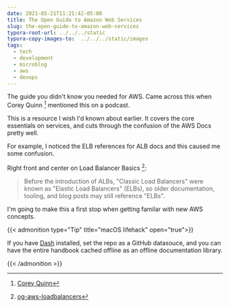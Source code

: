 ```yaml
---
date: 2021-05-21T11:21:42-05:00
title: The Open Guide to Amazon Web Services
slug: the-open-guide-to-amazon-web-services
typora-root-url: ../../../static
typora-copy-images-to:  ../../../static/images
tags:
  - tech
  - development
  - microblog
  - aws
  - devops
---
```


The guide you didn't know you needed for AWS.
Came across this when Corey Quinn [^QuinnyPig] mentioned this on a podcast.

This is a resource I wish I'd known about earlier. It covers the core essentials on services, and cuts through the confusion of the AWS Docs pretty well.

For example, I noticed the ELB references for ALB docs and this caused me some confusion.

Right front and center on Load Balancer Basics [^loadbalancers]:

> Before the introduction of ALBs, "Classic Load Balancers" were known as "Elastic Load Balancers" (ELBs), so older documentation, tooling, and blog posts may still reference "ELBs".

I'm going to make this a first stop when getting familar with new AWS concepts.

{{< admonition type="Tip" title="macOS lifehack" open="true">}}

If you have [Dash](https://kapeli.com/dash) installed, set the repo as a GitHub datasouce, and you can have the entire handbook cached offline as an offline documentation library.

{{< /admonition >}}

[^loadbalancers]: [og-aws-loadbalancers](https://github.com/open-guides/og-aws#load-balancer-basics)
[^QuinnyPig]: [Corey Quinn](https://twitter.com/QuinnyPig)
[^dash]: [Dash Documentation Tool for macOS](https://kapeli.com/dash)
